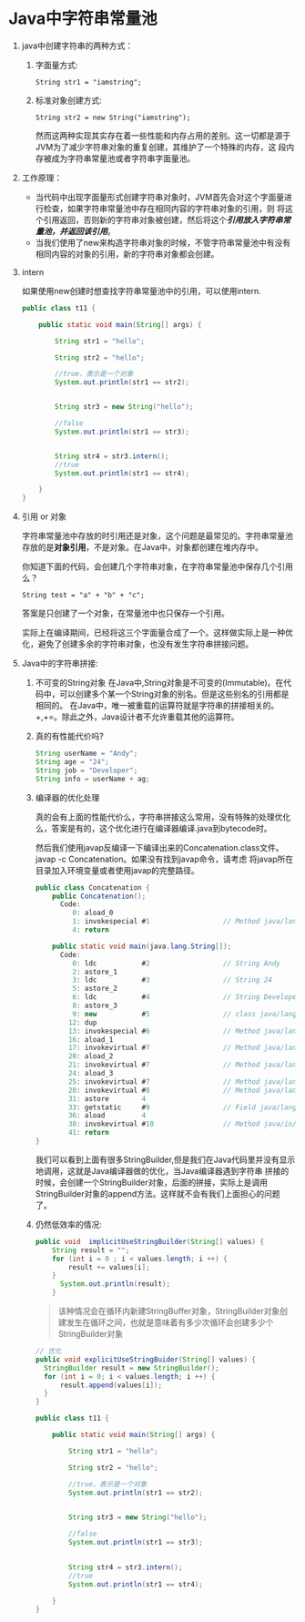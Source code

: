 # Java中字符串常量池

1. java中创建字符串的两种方式：
   1. 字面量方式:
   
      `String str1 = "iamstring";`
   2. 标准对象创建方式:
   
      `String str2 = new String("iamstring");`
      
      然而这两种实现其实存在着一些性能和内存占用的差别。这一切都是源于JVM为了减少字符串对象的重复创建，其维护了一个特殊的内存，这
   段内存被成为字符串常量池或者字符串字面量池。

2. 工作原理：
   - 当代码中出现字面量形式创建字符串对象时，JVM首先会对这个字面量进行检查，如果字符串常量池中存在相同内容的字符串对象的引用，则
   将这个引用返回，否则新的字符串对象被创建，然后将这个***引用放入字符串常量池，并返回该引用***。
   - 当我们使用了new来构造字符串对象的时候，不管字符串常量池中有没有相同内容的对象的引用，新的字符串对象都会创建。

3. intern
   
   如果使用new创建时想查找字符串常量池中的引用，可以使用intern.
   ```java
   public class t11 {
   
       public static void main(String[] args) {
   
           String str1 = "hello";
   
           String str2 = "hello";
   
           //true，表示是一个对象
           System.out.println(str1 == str2);
   
   
           String str3 = new String("hello");
   
           //false
           System.out.println(str1 == str3);
   
   
           String str4 = str3.intern();
           //true
           System.out.println(str1 == str4);
   
       }
   }
   ```

4. 引用 or 对象
   
   字符串常量池中存放的时引用还是对象，这个问题是最常见的。字符串常量池存放的是**对象引用**，不是对象。在Java中，对象都创建在堆内存中。

   你知道下面的代码，会创建几个字符串对象，在字符串常量池中保存几个引用么？
  
   `String test = "a" + "b" + "c";`
  
   答案是只创建了一个对象，在常量池中也只保存一个引用。

   实际上在编译期间，已经将这三个字面量合成了一个。这样做实际上是一种优化，避免了创建多余的字符串对象，也没有发生字符串拼接问题。

5. Java中的字符串拼接:
   1. 不可变的String对象
    在Java中,String对象是不可变的(Immutable)。在代码中，可以创建多个某一个String对象的别名。但是这些别名的引用都是相同的。
    在Java中，唯一被重载的运算符就是字符串的拼接相关的。+,+=。除此之外，Java设计者不允许重载其他的运算符。
   2. 真的有性能代价吗?
      ```java
      String userName = "Andy";
      String age = "24";
      String job = "Developer";
      String info = userName + ag;
      ```
   3. 编译器的优化处理
      
      真的会有上面的性能代价么，字符串拼接这么常用，没有特殊的处理优化么，答案是有的，这个优化进行在编译器编译.java到bytecode时。

      然后我们使用javap反编译一下编译出来的Concatenation.class文件。javap -c Concatenation。如果没有找到javap命令，请考虑
      将javap所在目录加入环境变量或者使用javap的完整路径。

      ```java
      public class Concatenation {
          public Concatenation();
            Code:
               0: aload_0
               1: invokespecial #1                  // Method java/lang/Object."<init>":()V
               4: return
      
          public static void main(java.lang.String[]);
            Code:
               0: ldc           #2                  // String Andy
               2: astore_1
               3: ldc           #3                  // String 24
               5: astore_2
               6: ldc           #4                  // String Developer
               8: astore_3
               9: new           #5                  // class java/lang/StringBuilder
              12: dup
              13: invokespecial #6                  // Method java/lang/StringBuilder."<init>":()V
              16: aload_1
              17: invokevirtual #7                  // Method java/lang/StringBuilder.append:(Ljava/lang/String;)Ljava/lang/StringBuilder;
              20: aload_2
              21: invokevirtual #7                  // Method java/lang/StringBuilder.append:(Ljava/lang/String;)Ljava/lang/StringBuilder;
              24: aload_3
              25: invokevirtual #7                  // Method java/lang/StringBuilder.append:(Ljava/lang/String;)Ljava/lang/StringBuilder;
              28: invokevirtual #8                  // Method java/lang/StringBuilder.toString:()Ljava/lang/String;
              31: astore        4
              33: getstatic     #9                  // Field java/lang/System.out:Ljava/io/PrintStream;
              36: aload         4
              38: invokevirtual #10                 // Method java/io/PrintStream.println:(Ljava/lang/String;)V
              41: return
      }
      ```

      我们可以看到上面有很多StringBuilder,但是我们在Java代码里并没有显示地调用，这就是Java编译器做的优化，当Java编译器遇到字符串
      拼接的时候，会创建一个StringBuilder对象，后面的拼接，实际上是调用StringBuilder对象的append方法。这样就不会有我们上面担心的问题了。

   4. 仍然低效率的情况:

      ```java
      public void  implicitUseStringBuilder(String[] values) {
          String result = "";
          for (int i = 0 ; i < values.length; i ++) {
              result += values[i];
          }
            System.out.println(result);
          }
        ```        

      > 该种情况会在循环内新建StringBuffer对象，StringBuilder对象创建发生在循环之间，也就是意味着有多少次循环会创建多少个
         StringBuilder对象

      ```java
      // 优化
      public void explicitUseStringBuider(String[] values) {
        StringBuilder result = new StringBuilder();
        for (int i = 0; i < values.length; i ++) {
            result.append(values[i]);
        }
      }
      ```

      ```java
      public class t11 {
      
          public static void main(String[] args) {
      
              String str1 = "hello";
      
              String str2 = "hello";
      
              //true，表示是一个对象
              System.out.println(str1 == str2);
              
      
              String str3 = new String("hello");
      
              //false
              System.out.println(str1 == str3);
              
      
              String str4 = str3.intern();
              //true
              System.out.println(str1 == str4);
              
          }
      }
      ```